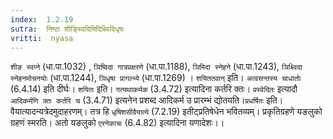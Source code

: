 ```yaml
---
index:  1.2.19
sutra:  निष्ठा शीङ्स्विदिमिदिक्ष्विदिधृषः
vritti:  nyasa
---
```


`शीङ स्वप्ने` (धा.पा.1032) , `ञिष्विदा गात्रप्रक्षरणे` (धा.पा.1188), `ञिमिदा स्नेहने` (धा.पा.1243), `ञिक्ष्विदा स्नेहनमोचनयोः` (धा.पा.1244), `ञिधृषा प्रागल्भ्ये` (धा.पा.1269) । `शयिततवान्` इति। `अत्वसन्तस्य चाधातोः` (6.4.14) इति दीर्घः। `शयितः` इति। `गत्यथाकर्मक` (3.4.72) इत्यादिना कर्तरि क्तः। `प्रस्वेदितः` इत्यादौ `आदिकर्मणि क्तः कर्तरि च` (3.4.71) इत्यनेन प्रशब्द आदिकर्म उ प्रारम्भं द्योतयति।`प्रधर्षितः` इति। वैयात्यादन्यत्रेदमुदाहरणम्। तत्र हि `धृषिशसीवैयात्ये` (7.2.19) इतीट्प्रतिषेधेन भवितव्यम्। प्रकृतिग्रहणे यङलुको ग्रहणं स्मरति। अतो यङलुको `एरनेकाचः` (6.4.82) इत्यादिना यणादेशः।।

